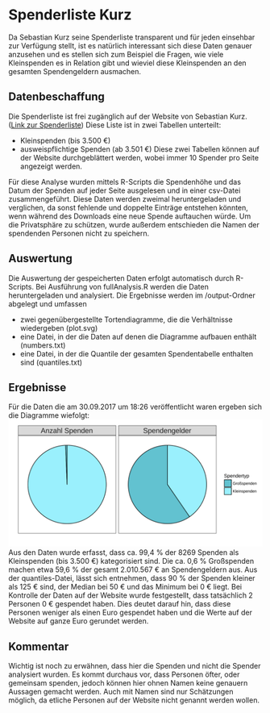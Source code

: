 # Spenderliste Kurz
Da Sebastian Kurz seine Spenderliste transparent und für jeden einsehbar
zur Verfügung stellt, ist es natürlich interessant sich diese Daten genauer anzusehen
und es stellen sich zum Beispiel die Fragen, wie viele Kleinspenden es in Relation
gibt und wieviel diese Kleinspenden an den gesamten Spendengeldern ausmachen.

## Datenbeschaffung
Die Spenderliste ist frei zugänglich auf der Website von Sebastian Kurz.
([Link zur Spenderliste](https://www.sebastian-kurz.at/spendenuebersicht, "Spenderliste Sebastian Kurz"))
Diese Liste ist in zwei Tabellen unterteilt:
* Kleinspenden (bis 3.500 €)
* ausweispflichtige Spenden (ab 3.501 €)
Diese zwei Tabellen können auf der Website durchgeblättert werden, wobei immer
10 Spender pro Seite angezeigt werden.

Für diese Analyse wurden mittels R-Scripts die Spendenhöhe und das Datum der Spenden
auf jeder Seite ausgelesen und in einer csv-Datei zusammengeführt. Diese Daten werden
zweimal heruntergeladen und verglichen, da sonst fehlende und doppelte Einträge
entstehen könnten, wenn während des Downloads eine neue Spende auftauchen würde.
Um die Privatsphäre zu schützen, wurde außerdem entschieden die Namen der spendenden
Personen nicht zu speichern.

## Auswertung
Die Auswertung der gespeicherten Daten erfolgt automatisch durch R-Scripts. Bei
Ausführung von fullAnalysis.R werden die Daten heruntergeladen und analysiert. Die
Ergebnisse werden im /output-Ordner abgelegt und umfassen
* zwei gegenübergestellte Tortendiagramme, die die Verhältnisse wiedergeben (plot.svg)
* eine Datei, in der die Daten auf denen die Diagramme aufbauen enthält (numbers.txt)
* eine Datei, in der die Quantile der gesamten Spendentabelle enthalten sind (quantiles.txt)

## Ergebnisse
Für die Daten die am 30.09.2017 um 18:26 veröffentlicht waren ergeben sich die
Diagramme wiefolgt:
![Diagramme Spendenliste](./output/plot.svg "Verhältnisse Klein- und Großspenden")
Aus den Daten wurde erfasst, dass ca. 99,4 % der 8269 Spenden als Kleinspenden (bis 3.500 €)
kategorisiert sind. Die ca. 0,6 % Großspenden machen etwa 59,6 % der gesamt 2.010.567 € an
Spendengeldern aus. Aus der quantiles-Datei, lässt sich entnehmen, dass 90 % der Spenden
kleiner als 125 € sind, der Median bei 50 € und das Minimum bei 0 € liegt. Bei
Kontrolle der Daten auf der Website wurde festgestellt, dass tatsächlich 2 Personen
0 € gespendet haben. Dies deutet darauf hin, dass diese Personen weniger als einen Euro
gespendet haben und die Werte auf der Website auf ganze Euro gerundet werden.

## Kommentar
Wichtig ist noch zu erwähnen, dass hier die Spenden und nicht die Spender analysiert wurden.
Es kommt durchaus vor, dass Personen öfter, oder gemeinsam spenden, jedoch können hier ohnen
Namen keine genauern Aussagen gemacht werden. Auch mit Namen sind nur Schätzungen möglich,
da etliche Personen auf der Website nicht genannt werden wollen.
